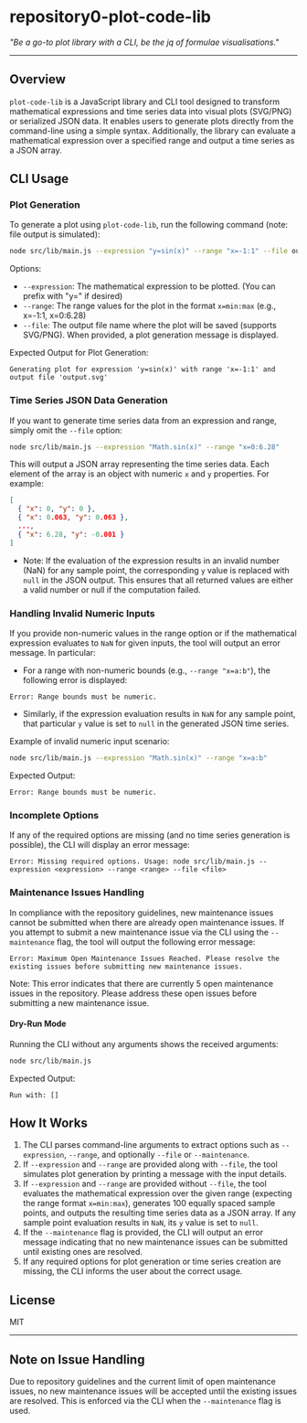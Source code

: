 # repository0-plot-code-lib

_"Be a go-to plot library with a CLI, be the jq of formulae visualisations."_

---

## Overview

`plot-code-lib` is a JavaScript library and CLI tool designed to transform mathematical expressions and time series data into visual plots (SVG/PNG) or serialized JSON data. It enables users to generate plots directly from the command-line using a simple syntax. Additionally, the library can evaluate a mathematical expression over a specified range and output a time series as a JSON array.

## CLI Usage

### Plot Generation

To generate a plot using `plot-code-lib`, run the following command (note: file output is simulated):

```bash
node src/lib/main.js --expression "y=sin(x)" --range "x=-1:1" --file output.svg
```

Options:
- `--expression`: The mathematical expression to be plotted. (You can prefix with "y=" if desired)
- `--range`: The range values for the plot in the format `x=min:max` (e.g., x=-1:1, x=0:6.28)
- `--file`: The output file name where the plot will be saved (supports SVG/PNG). When provided, a plot generation message is displayed.

Expected Output for Plot Generation:

```
Generating plot for expression 'y=sin(x)' with range 'x=-1:1' and output file 'output.svg'
```

### Time Series JSON Data Generation

If you want to generate time series data from an expression and range, simply omit the `--file` option:

```bash
node src/lib/main.js --expression "Math.sin(x)" --range "x=0:6.28"
```

This will output a JSON array representing the time series data. Each element of the array is an object with numeric `x` and `y` properties. For example:

```json
[
  { "x": 0, "y": 0 },
  { "x": 0.063, "y": 0.063 },
  ..., 
  { "x": 6.28, "y": -0.001 }
]
```

- Note: If the evaluation of the expression results in an invalid number (NaN) for any sample point, the corresponding `y` value is replaced with `null` in the JSON output. This ensures that all returned values are either a valid number or null if the computation failed.

### Handling Invalid Numeric Inputs

If you provide non-numeric values in the range option or if the mathematical expression evaluates to `NaN` for given inputs, the tool will output an error message. In particular:

- For a range with non-numeric bounds (e.g., `--range "x=a:b"`), the following error is displayed:

```
Error: Range bounds must be numeric.
```

- Similarly, if the expression evaluation results in `NaN` for any sample point, that particular `y` value is set to `null` in the generated JSON time series.

Example of invalid numeric input scenario:

```bash
node src/lib/main.js --expression "Math.sin(x)" --range "x=a:b"
```

Expected Output:

```
Error: Range bounds must be numeric.
```

### Incomplete Options

If any of the required options are missing (and no time series generation is possible), the CLI will display an error message:

```
Error: Missing required options. Usage: node src/lib/main.js --expression <expression> --range <range> --file <file>
```

### Maintenance Issues Handling

In compliance with the repository guidelines, new maintenance issues cannot be submitted when there are already open maintenance issues. If you attempt to submit a new maintenance issue via the CLI using the `--maintenance` flag, the tool will output the following error message:

```
Error: Maximum Open Maintenance Issues Reached. Please resolve the existing issues before submitting new maintenance issues.
```

Note: This error indicates that there are currently 5 open maintenance issues in the repository. Please address these open issues before submitting a new maintenance issue.

#### Dry-Run Mode

Running the CLI without any arguments shows the received arguments:

```bash
node src/lib/main.js
```

Expected Output:

```
Run with: []
```

## How It Works

1. The CLI parses command-line arguments to extract options such as `--expression`, `--range`, and optionally `--file` or `--maintenance`.
2. If `--expression` and `--range` are provided along with `--file`, the tool simulates plot generation by printing a message with the input details.
3. If `--expression` and `--range` are provided without `--file`, the tool evaluates the mathematical expression over the given range (expecting the range format `x=min:max`), generates 100 equally spaced sample points, and outputs the resulting time series data as a JSON array. If any sample point evaluation results in `NaN`, its `y` value is set to `null`.
4. If the `--maintenance` flag is provided, the CLI will output an error message indicating that no new maintenance issues can be submitted until existing ones are resolved.
5. If any required options for plot generation or time series creation are missing, the CLI informs the user about the correct usage.

## License

MIT

---

## Note on Issue Handling

Due to repository guidelines and the current limit of open maintenance issues, no new maintenance issues will be accepted until the existing issues are resolved. This is enforced via the CLI when the `--maintenance` flag is used.
